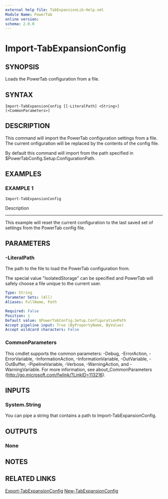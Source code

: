 ```yaml
---
external help file: TabExpansionLib-Help.xml
Module Name: PowerTab
online version:
schema: 2.0.0
---
```


# Import-TabExpansionConfig

## SYNOPSIS
Loads the PowerTab configuration from a file.

## SYNTAX

```
Import-TabExpansionConfig [[-LiteralPath] <String>] [<CommonParameters>]
```

## DESCRIPTION
This command will import the PowerTab configuration settings from a file.
The current onfiguration will be replaced by the contents of the config file.

By default this command will import from the path specified in $PowerTabConfig.Setup.ConfigurationPath.

## EXAMPLES

### EXAMPLE 1
```
Import-TabExpansionConfig
```

Description

-----------

This example will reset the current configuration to the last saved set of settings from the PowerTab config file.

## PARAMETERS

### -LiteralPath
The path to the file to load the PowerTab configuration from.

The special value "IsolatedStorage" can be specified and PowerTab will safely choose a file unique to the current user.

```yaml
Type: String
Parameter Sets: (All)
Aliases: FullName, Path

Required: False
Position: 1
Default value: $PowerTabConfig.Setup.ConfigurationPath
Accept pipeline input: True (ByPropertyName, ByValue)
Accept wildcard characters: False
```

### CommonParameters
This cmdlet supports the common parameters: -Debug, -ErrorAction, -ErrorVariable, -InformationAction, -InformationVariable, -OutVariable, -OutBuffer, -PipelineVariable, -Verbose, -WarningAction, and -WarningVariable.
For more information, see about_CommonParameters (http://go.microsoft.com/fwlink/?LinkID=113216).

## INPUTS

### System.String
You can pipe a string that contains a path to Import-TabExpansionConfig.

## OUTPUTS

### None

## NOTES

## RELATED LINKS

[Export-TabExpansionConfig]()
[New-TabExpansionConfig]()

